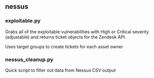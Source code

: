 ## nessus

### exploitable.py
Grabs all of the exploitable vulnerabilities with High or Critical severity (adjustable) and returns ticket objects
for the Zendesk API.

Uses target groups to create tickets for each asset owner

### nessus_cleanup.py
Quick script to filter out data from Nessus CSV output
